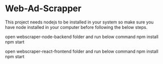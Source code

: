 # Web-Ad-Scrapper

This project needs nodejs to be installed in your system so make sure you have node installed in your computer before following the below steps.

open webscraper-node-backend folder and run below command
npm install
npm start

open webscraper-react-frontend folder and run below command
npm install
npm start
